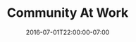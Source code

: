---
title: "Community At Work"
description: " "
date: "2016-07-01T22:00:00-07:00"
gallery: 
  - 
    url: "/assets/images/community-at-work-splash.jpg"
    caption: " "
  - 
    url: "/assets/images/community-at-work-1.jpg"
    caption: " "
  - 
    url: "/assets/images/community-at-work-2.jpg"
    caption: " "
  - 
    url: "/assets/images/community-at-work-splash-2.jpg"
    caption: " "
tags: "static,responsive,logo"
---